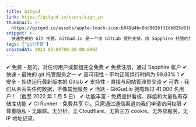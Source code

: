 ```yaml
---
title: Gitgud
link: https://gitgud.io/users/sign_in
thumbnail: >-
  https://gitgud.io/assets/apple-touch-icon-b049d4bc0dd9626f31db825d61880737befc7835982586d015bded10b4435460.png
snippet: >-
  快速免费的 Git 托管，GitGud.io 是一个由 GitLab 提供支持、由 Sapphire 托管的免费 Git 托管网站。
tags: ["git托管"]
createdAt: 2023-03-04T00:00:00.000Z
---
```

✔ 免费 - 是的，对任何用户或群组完全免费
✔ 免费注册，通过 Sapphire 帐户
✔ 快速 - 最快的 git 托管服务之一
✔ 高可用性 - 平均正常运行时间为 99.83% 1
✔ 安全 - 始终运行最新版本的 Gitlab
✔ 支持性 - 直接与网站管理员交谈
✔ 可靠 - 我们从未丢失任何数据，不像其他服务
✔ 活跃 - GitGud.io 拥有超过 41,000 名用户！（截至 2022 年 1 月 5 日）
✔ 功能丰富 - 免费提供看板、群组和大量私有存储库功能
✔ CI Runner - 免费共享 CI。只需通过通信渠道向我们申请访问权限
✔ 尊重隐私 - 无跟踪。无分析。无 Cloudflare。无第三方 cookie。无外部服务。无 IP 地址记录。